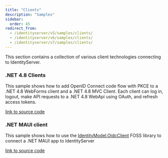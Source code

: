 ```yaml
---
title: "Clients"
description: "Samples"
sidebar:
  order: 45
redirect_from:
  - /identityserver/v5/samples/clients/
  - /identityserver/v6/samples/clients/
  - /identityserver/v7/samples/clients/
---
```


This section contains a collection of various client technologies connecting to IdentityServer.

### .NET 4.8 Clients

This sample shows how to add OpenID Connect code flow with PKCE to a .NET 4.8 WebForms client and a .NET 4.8 MVC Client.
Each client can log in, logout, make API requests to a .NET 4.8 WebApi using OAuth, and refresh access tokens.

[link to source code](https://github.com/DuendeSoftware/Samples/tree/main/various/clients/Owin)

### .NET MAUI client

This sample shows how to use the [IdentityModel.OidcClient](https://github.com/IdentityModel/IdentityModel.OidcClient)
FOSS library to connect a .NET MAUI app to IdentityServer

[link to source code](https://github.com/DuendeSoftware/Samples/tree/main/various/clients/Maui)
